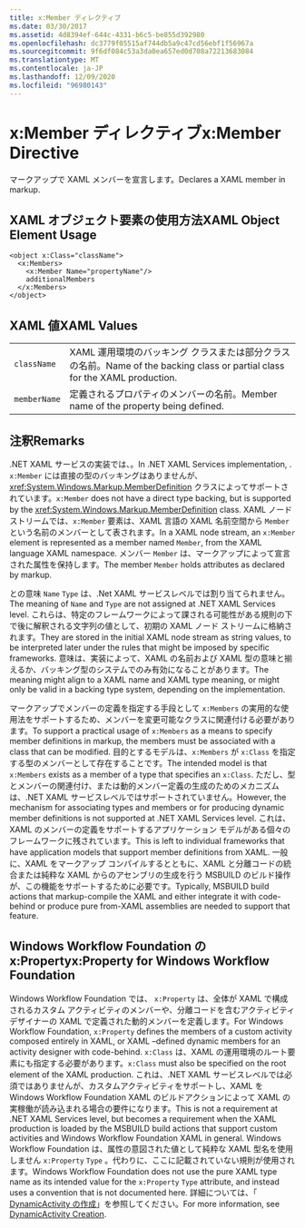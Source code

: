 ```yaml
---
title: x:Member ディレクティブ
ms.date: 03/30/2017
ms.assetid: 4d8394ef-644c-4331-b6c5-be855d392980
ms.openlocfilehash: dc3779f05515af744db5a9c47cd56ebf1f56967a
ms.sourcegitcommit: 9f6df084c53a3da0ea657ed0d708a72213683084
ms.translationtype: MT
ms.contentlocale: ja-JP
ms.lasthandoff: 12/09/2020
ms.locfileid: "96980143"
---
```

# <a name="xmember-directive"></a><span data-ttu-id="525d8-102">x:Member ディレクティブ</span><span class="sxs-lookup"><span data-stu-id="525d8-102">x:Member Directive</span></span>

<span data-ttu-id="525d8-103">マークアップで XAML メンバーを宣言します。</span><span class="sxs-lookup"><span data-stu-id="525d8-103">Declares a XAML member in markup.</span></span>

## <a name="xaml-object-element-usage"></a><span data-ttu-id="525d8-104">XAML オブジェクト要素の使用方法</span><span class="sxs-lookup"><span data-stu-id="525d8-104">XAML Object Element Usage</span></span>

```xaml
<object x:Class="className">
  <x:Members>
    <x:Member Name="propertyName"/>
    additionalMembers
  </x:Members>
</object>
```

## <a name="xaml-values"></a><span data-ttu-id="525d8-105">XAML 値</span><span class="sxs-lookup"><span data-stu-id="525d8-105">XAML Values</span></span>

|||
|-|-|
|`className`|<span data-ttu-id="525d8-106">XAML 運用環境のバッキング クラスまたは部分クラスの名前。</span><span class="sxs-lookup"><span data-stu-id="525d8-106">Name of the backing class or partial class for the XAML production.</span></span>|
|`memberName`|<span data-ttu-id="525d8-107">定義されるプロパティのメンバーの名前。</span><span class="sxs-lookup"><span data-stu-id="525d8-107">Member name of the property being defined.</span></span>|

## <a name="remarks"></a><span data-ttu-id="525d8-108">注釈</span><span class="sxs-lookup"><span data-stu-id="525d8-108">Remarks</span></span>

<span data-ttu-id="525d8-109">.NET XAML サービスの実装では、。</span><span class="sxs-lookup"><span data-stu-id="525d8-109">In .NET XAML Services implementation, .</span></span> <span data-ttu-id="525d8-110">`x:Member` には直接の型のバッキングはありませんが、<xref:System.Windows.Markup.MemberDefinition> クラスによってサポートされています。</span><span class="sxs-lookup"><span data-stu-id="525d8-110">`x:Member` does not have a direct type backing, but is supported by the <xref:System.Windows.Markup.MemberDefinition> class.</span></span> <span data-ttu-id="525d8-111">XAML ノード ストリームでは、`x:Member` 要素は、XAML 言語の XAML 名前空間から `Member` という名前のメンバーとして表されます。</span><span class="sxs-lookup"><span data-stu-id="525d8-111">In a XAML node stream, an `x:Member` element is represented as a member named `Member`, from the XAML language XAML namespace.</span></span> <span data-ttu-id="525d8-112">メンバー `Member` は、マークアップによって宣言された属性を保持します。</span><span class="sxs-lookup"><span data-stu-id="525d8-112">The member `Member` holds attributes as declared by markup.</span></span>

<span data-ttu-id="525d8-113">との意味 `Name` `Type` は、.Net XAML サービスレベルでは割り当てられません。</span><span class="sxs-lookup"><span data-stu-id="525d8-113">The meaning of `Name` and `Type` are not assigned at .NET XAML Services level.</span></span> <span data-ttu-id="525d8-114">これらは、特定のフレームワークによって課される可能性がある規則の下で後に解釈される文字列の値として、初期の XAML ノード ストリームに格納されます。</span><span class="sxs-lookup"><span data-stu-id="525d8-114">They are stored in the initial XAML node stream as string values, to be interpreted later under the rules that might be imposed by specific frameworks.</span></span> <span data-ttu-id="525d8-115">意味は、実装によって、XAML の名前および XAML 型の意味と揃えるか、バッキング型のシステムでのみ有効になることがあります。</span><span class="sxs-lookup"><span data-stu-id="525d8-115">The meaning might align to a XAML name and XAML type meaning, or might only be valid in a backing type system, depending on the implementation.</span></span>

<span data-ttu-id="525d8-116">マークアップでメンバーの定義を指定する手段として `x:Members` の実用的な使用法をサポートするため、メンバーを変更可能なクラスに関連付ける必要があります。</span><span class="sxs-lookup"><span data-stu-id="525d8-116">To support a practical usage of `x:Members` as a means to specify member definitions in markup, the members must be associated with a class that can be modified.</span></span> <span data-ttu-id="525d8-117">目的とするモデルは、`x:Members` が `x:Class` を指定する型のメンバーとして存在することです。</span><span class="sxs-lookup"><span data-stu-id="525d8-117">The intended model is that `x:Members` exists as a member of a type that specifies an `x:Class`.</span></span> <span data-ttu-id="525d8-118">ただし、型とメンバーの関連付け、または動的メンバー定義の生成のためのメカニズムは、.NET XAML サービスレベルではサポートされていません。</span><span class="sxs-lookup"><span data-stu-id="525d8-118">However, the mechanism for associating types and members or for producing dynamic member definitions is not supported at .NET XAML Services level.</span></span> <span data-ttu-id="525d8-119">これは、XAML のメンバーの定義をサポートするアプリケーション モデルがある個々のフレームワークに残されています。</span><span class="sxs-lookup"><span data-stu-id="525d8-119">This is left to individual frameworks that have application models that support member definitions from XAML.</span></span> <span data-ttu-id="525d8-120">一般に、XAML をマークアップ コンパイルするとともに、XAML と分離コードの統合または純粋な XAML からのアセンブリの生成を行う MSBUILD のビルド操作が、この機能をサポートするために必要です。</span><span class="sxs-lookup"><span data-stu-id="525d8-120">Typically, MSBUILD build actions that markup-compile the XAML and either integrate it with code-behind or produce pure from-XAML assemblies are needed to support that feature.</span></span>

## <a name="xproperty-for-windows-workflow-foundation"></a><span data-ttu-id="525d8-121">Windows Workflow Foundation の x:Property</span><span class="sxs-lookup"><span data-stu-id="525d8-121">x:Property for Windows Workflow Foundation</span></span>

<span data-ttu-id="525d8-122">Windows Workflow Foundation では、 `x:Property` は、全体が XAML で構成されるカスタム アクティビティのメンバーや、分離コードを含むアクティビティ デザイナーの XAML で定義された動的メンバーを定義します。</span><span class="sxs-lookup"><span data-stu-id="525d8-122">For Windows Workflow Foundation, `x:Property` defines the members of a custom activity composed entirely in XAML, or XAML –defined dynamic members for an activity designer with code-behind.</span></span> <span data-ttu-id="525d8-123">`x:Class` は、XAML の運用環境のルート要素にも指定する必要があります。</span><span class="sxs-lookup"><span data-stu-id="525d8-123">`x:Class` must also be specified on the root element of the XAML production.</span></span> <span data-ttu-id="525d8-124">これは、.NET XAML サービスレベルでは必須ではありませんが、カスタムアクティビティをサポートし、XAML を Windows Workflow Foundation XAML のビルドアクションによって XAML の実稼働が読み込まれる場合の要件になります。</span><span class="sxs-lookup"><span data-stu-id="525d8-124">This is not a requirement at .NET XAML Services level, but becomes a requirement when the XAML production is loaded by the MSBUILD build actions that support custom activities and Windows Workflow Foundation XAML in general.</span></span> <span data-ttu-id="525d8-125">Windows Workflow Foundation は、属性の意図された値として純粋な XAML 型名を使用しません `x:Property` `Type` 。代わりに、ここに記載されていない規則が使用されます。</span><span class="sxs-lookup"><span data-stu-id="525d8-125">Windows Workflow Foundation does not use the pure XAML type name as its intended value for the `x:Property` `Type` attribute, and instead uses a convention that is not documented here.</span></span> <span data-ttu-id="525d8-126">詳細については、「 [DynamicActivity の作成](/previous-versions/dotnet/netframework-4.0/dd807392(v=vs.100))」を参照してください。</span><span class="sxs-lookup"><span data-stu-id="525d8-126">For more information, see [DynamicActivity Creation](/previous-versions/dotnet/netframework-4.0/dd807392(v=vs.100)).</span></span>
